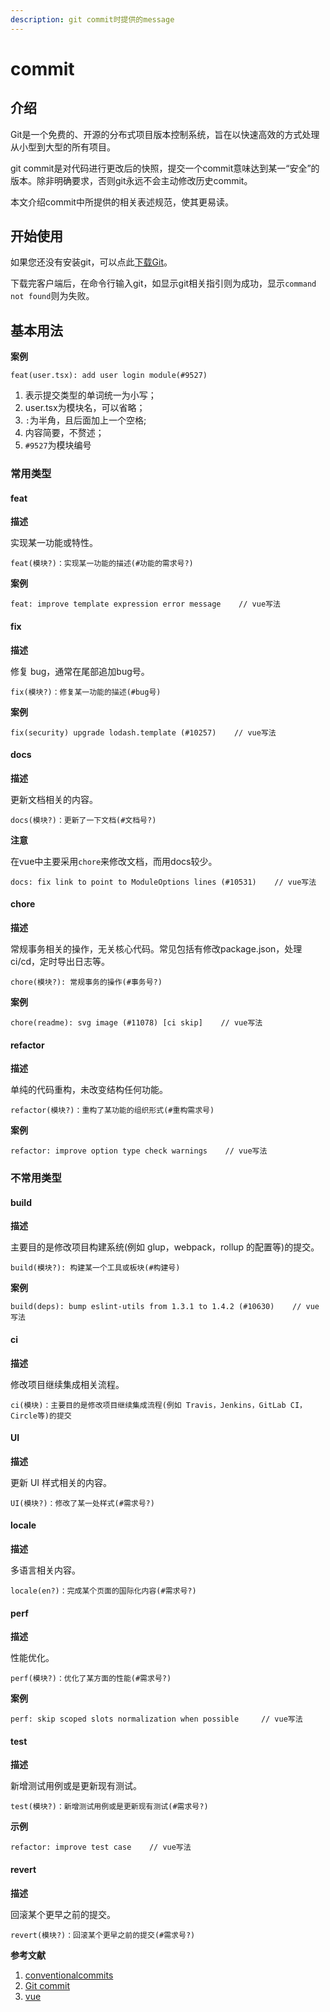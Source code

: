 ```yaml
---
description: git commit时提供的message
---
```


# commit

## 介绍

Git是一个免费的、开源的分布式项目版本控制系统，旨在以快速高效的方式处理从小型到大型的所有项目。

git commit是对代码进行更改后的快照，提交一个commit意味达到某一“安全”的版本。除非明确要求，否则git永远不会主动修改历史commit。

本文介绍commit中所提供的相关表述规范，使其更易读。

## 开始使用

如果您还没有安装git，可以点此[下载Git](https://git-scm.com/downloads)。

下载完客户端后，在命令行输入git，如显示git相关指引则为成功，显示`command not found`则为失败。

## 基本用法

**案例**

```git 
feat(user.tsx): add user login module(#9527)
```

  1. 表示提交类型的单词统一为小写；
  2. user.tsx为模块名，可以省略；
  3. `:`为半角，且后面加上一个空格;
  4. 内容简要，不赘述；
  5. `#9527`为模块编号


### 常用类型

#### feat

**描述**

实现某一功能或特性。

```
feat(模块?)：实现某一功能的描述(#功能的需求号?)
```

**案例**

```
feat: improve template expression error message    // vue写法
```

#### fix

**描述**

修复 bug，通常在尾部追加bug号。

```
fix(模块?)：修复某一功能的描述(#bug号)
```

**案例**

```
fix(security) upgrade lodash.template (#10257)    // vue写法 
```


#### docs

**描述**

更新文档相关的内容。

```
docs(模块?)：更新了一下文档(#文档号?)
```

**注意**

在vue中主要采用`chore`来修改文档，而用docs较少。

```
docs: fix link to point to ModuleOptions lines (#10531)    // vue写法
```

#### chore

**描述**

常规事务相关的操作，无关核心代码。常见包括有修改package.json，处理ci/cd，定时导出日志等。

```
chore(模块?): 常规事务的操作(#事务号?)
```

**案例**

```
chore(readme): svg image (#11078) [ci skip]    // vue写法
```

#### refactor

**描述**

单纯的代码重构，未改变结构任何功能。

```
refactor(模块?)：重构了某功能的组织形式(#重构需求号)
```

**案例**

```
refactor: improve option type check warnings    // vue写法
```

### 不常用类型

#### build

**描述**

主要目的是修改项目构建系统(例如 glup，webpack，rollup 的配置等)的提交。

```
build(模块?): 构建某一个工具或板块(#构建号)
```

**案例**

```
build(deps): bump eslint-utils from 1.3.1 to 1.4.2 (#10630)    // vue写法 
```

#### ci

**描述**

修改项目继续集成相关流程。

```
ci(模块)：主要目的是修改项目继续集成流程(例如 Travis，Jenkins，GitLab CI，Circle等)的提交
```

#### UI

**描述**

更新 UI 样式相关的内容。

```
UI(模块?)：修改了某一处样式(#需求号?)
```

#### locale

**描述**

多语言相关内容。

```
locale(en?)：完成某个页面的国际化内容(#需求号?)
```


#### perf

**描述**

性能优化。

```
perf(模块?)：优化了某方面的性能(#需求号?)
```

**案例**

```
perf: skip scoped slots normalization when possible     // vue写法
```


#### test

**描述**

新增测试用例或是更新现有测试。

```
test(模块?)：新增测试用例或是更新现有测试(#需求号?)
```

**示例**

```
refactor: improve test case    // vue写法
```


#### revert

**描述**

回滚某个更早之前的提交。

```
revert(模块?)：回滚某个更早之前的提交(#需求号?)
```

**参考文献**

1. [conventionalcommits](https://www.conventionalcommits.org/zh-hans/v1.0.0/)
2. [Git commit](https://www.atlassian.com/git/tutorials/saving-changes/git-commit)
3. [vue](https://github.com/vuejs/vue/commits/dev?after=6aa11872c88481dfa2da151536317176c48f226c+279&branch=dev)